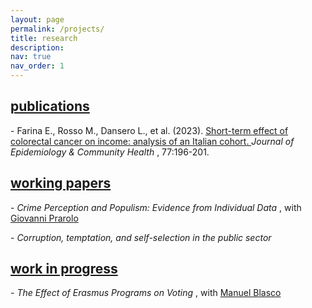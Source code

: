 ```yaml
---
layout: page
permalink: /projects/
title: research
description:
nav: true
nav_order: 1
---
```


<div class="projects">
  <a id="publications" href=".#publications">
    <h2 class="category">publications</h2>
  </a>
</div>

<p> - Farina E., Rosso M., Dansero L., et al. (2023). <a href="https://doi.org/10.1136/jech-2022-220088"> Short-term effect of colorectal cancer on income: analysis of an Italian cohort. </a> <i> Journal of Epidemiology & Community Health </i>, 77:196-201. </p>


<div class="projects">
  <a id="working-papers" href=".#working-papers">
    <h2 class="category">working papers</h2>
  </a>
</div>

<p> - <i> Crime Perception and Populism: Evidence from Individual Data </i> , with <a href="https://sites.google.com/site/giovanniprarolo/"> Giovanni Prarolo </a> </p>
<p> - <i> Corruption, temptation, and self-selection in the public sector </i> </p>


<div class="projects">
  <a id="work-in-progress" href=".#work-in-progress">
    <h2 class="category">work in progress</h2>
  </a>
</div>

<p> - <i> The Effect of Erasmus Programs on Voting </i> , with <a href="https://www.unibo.it/sitoweb/manuel.blasco2/en"> Manuel Blasco </a> </p>
